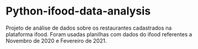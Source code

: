# Python-ifood-data-analysis
 Projeto de análise de dados sobre os restaurantes cadastrados na plataforma ifood. Foram usadas planilhas com dados do ifood referentes a Novembro de 2020 e Fevereiro de 2021.
